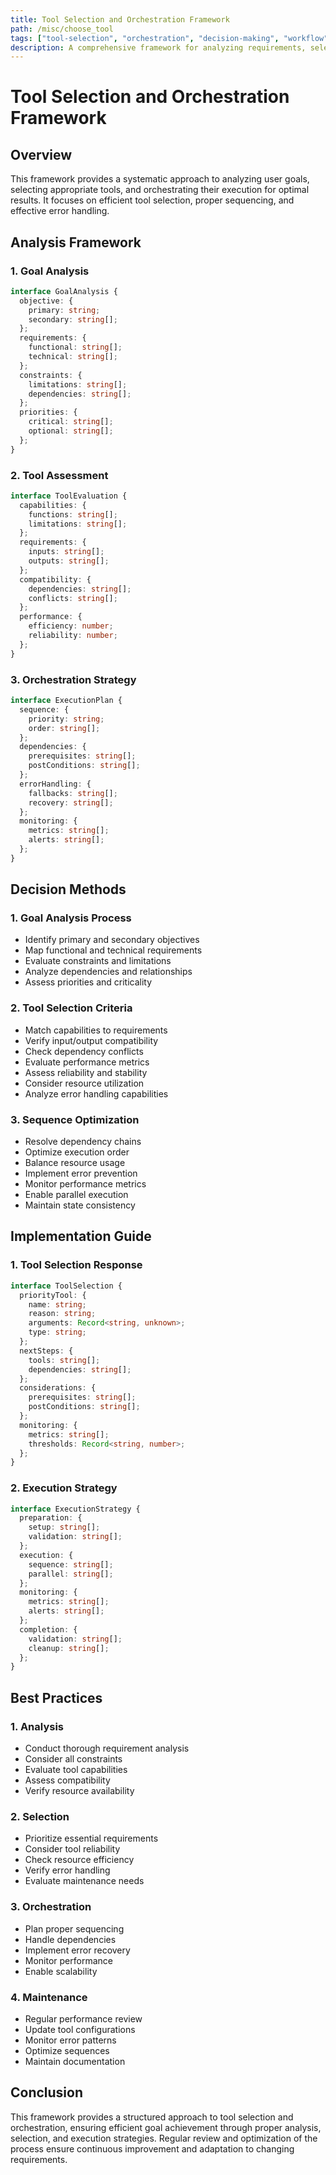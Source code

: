 ```yaml
---
title: Tool Selection and Orchestration Framework
path: /misc/choose_tool
tags: ["tool-selection", "orchestration", "decision-making", "workflow", "automation", "efficiency"]
description: A comprehensive framework for analyzing requirements, selecting appropriate tools, and orchestrating their execution for optimal goal achievement
---
```


# Tool Selection and Orchestration Framework

## Overview
This framework provides a systematic approach to analyzing user goals, selecting appropriate tools, and orchestrating their execution for optimal results. It focuses on efficient tool selection, proper sequencing, and effective error handling.

## Analysis Framework

### 1. Goal Analysis
```typescript
interface GoalAnalysis {
  objective: {
    primary: string;
    secondary: string[];
  };
  requirements: {
    functional: string[];
    technical: string[];
  };
  constraints: {
    limitations: string[];
    dependencies: string[];
  };
  priorities: {
    critical: string[];
    optional: string[];
  };
}
```

### 2. Tool Assessment
```typescript
interface ToolEvaluation {
  capabilities: {
    functions: string[];
    limitations: string[];
  };
  requirements: {
    inputs: string[];
    outputs: string[];
  };
  compatibility: {
    dependencies: string[];
    conflicts: string[];
  };
  performance: {
    efficiency: number;
    reliability: number;
  };
}
```

### 3. Orchestration Strategy
```typescript
interface ExecutionPlan {
  sequence: {
    priority: string;
    order: string[];
  };
  dependencies: {
    prerequisites: string[];
    postConditions: string[];
  };
  errorHandling: {
    fallbacks: string[];
    recovery: string[];
  };
  monitoring: {
    metrics: string[];
    alerts: string[];
  };
}
```

## Decision Methods

### 1. Goal Analysis Process
- Identify primary and secondary objectives
- Map functional and technical requirements
- Evaluate constraints and limitations
- Analyze dependencies and relationships
- Assess priorities and criticality

### 2. Tool Selection Criteria
- Match capabilities to requirements
- Verify input/output compatibility
- Check dependency conflicts
- Evaluate performance metrics
- Assess reliability and stability
- Consider resource utilization
- Analyze error handling capabilities

### 3. Sequence Optimization
- Resolve dependency chains
- Optimize execution order
- Balance resource usage
- Implement error prevention
- Monitor performance metrics
- Enable parallel execution
- Maintain state consistency

## Implementation Guide

### 1. Tool Selection Response
```typescript
interface ToolSelection {
  priorityTool: {
    name: string;
    reason: string;
    arguments: Record<string, unknown>;
    type: string;
  };
  nextSteps: {
    tools: string[];
    dependencies: string[];
  };
  considerations: {
    prerequisites: string[];
    postConditions: string[];
  };
  monitoring: {
    metrics: string[];
    thresholds: Record<string, number>;
  };
}
```

### 2. Execution Strategy
```typescript
interface ExecutionStrategy {
  preparation: {
    setup: string[];
    validation: string[];
  };
  execution: {
    sequence: string[];
    parallel: string[];
  };
  monitoring: {
    metrics: string[];
    alerts: string[];
  };
  completion: {
    validation: string[];
    cleanup: string[];
  };
}
```

## Best Practices

### 1. Analysis
- Conduct thorough requirement analysis
- Consider all constraints
- Evaluate tool capabilities
- Assess compatibility
- Verify resource availability

### 2. Selection
- Prioritize essential requirements
- Consider tool reliability
- Check resource efficiency
- Verify error handling
- Evaluate maintenance needs

### 3. Orchestration
- Plan proper sequencing
- Handle dependencies
- Implement error recovery
- Monitor performance
- Enable scalability

### 4. Maintenance
- Regular performance review
- Update tool configurations
- Monitor error patterns
- Optimize sequences
- Maintain documentation

## Conclusion
This framework provides a structured approach to tool selection and orchestration, ensuring efficient goal achievement through proper analysis, selection, and execution strategies. Regular review and optimization of the process ensure continuous improvement and adaptation to changing requirements. 